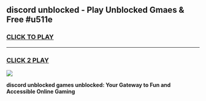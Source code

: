 
## discord unblocked - Play Unblocked Gmaes & Free #u511e
<h3>
<a href="https://premium.freeplayer.one?title=discord_unblocked&ref=03M">CLICK TO PLAY</a></h3>
<hr>

<h3>
<a href="https://premium.freeplayer.one?title=discord_unblocked&ref=03M">CLICK 2 PLAY</a>
  
</h3>

<a href="https://premium.freeplayer.one?title=discord_unblocked&ref=03M"><img src="https://clearcache.store/games.png"></a>


**discord unblocked games unblocked: Your Gateway to Fun and Accessible Online Gaming**
